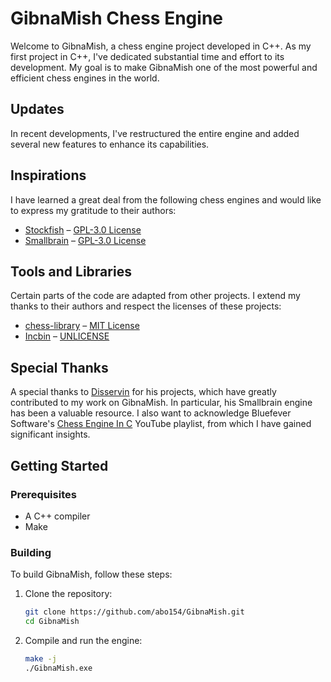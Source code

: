 # GibnaMish Chess Engine

Welcome to GibnaMish, a chess engine project developed in C++. As my first project in C++, I've dedicated substantial time and effort to its development. My goal is to make GibnaMish one of the most powerful and efficient chess engines in the world.

## Updates

In recent developments, I've restructured the entire engine and added several new features to enhance its capabilities.

## Inspirations

I have learned a great deal from the following chess engines and would like to express my gratitude to their authors:

- [Stockfish](https://github.com/official-stockfish/Stockfish) – [GPL-3.0 License](https://github.com/official-stockfish/Stockfish/blob/master/Copying.txt)
- [Smallbrain](https://github.com/Disservin/Smallbrain) – [GPL-3.0 License](https://github.com/Disservin/Smallbrain/blob/main/LICENSE)

## Tools and Libraries

Certain parts of the code are adapted from other projects. I extend my thanks to their authors and respect the licenses of these projects:

- [chess-library](https://github.com/Disservin/chess-library) – [MIT License](https://github.com/Disservin/chess-library/blob/master/LICENSE)
- [Incbin](https://github.com/graphitemaster/incbin) – [UNLICENSE](https://github.com/graphitemaster/incbin/blob/main/UNLICENSE)

## Special Thanks

A special thanks to [Disservin](https://github.com/Disservin) for his projects, which have greatly contributed to my work on GibnaMish. In particular, his Smallbrain engine has been a valuable resource. I also want to acknowledge Bluefever Software's [Chess Engine In C](https://youtube.com/playlist?list=PLZ1QII7yudbc-Ky058TEaOstZHVbT-2hg&si=K8UHgAkpbcJxaL9s) YouTube playlist, from which I have gained significant insights.

## Getting Started

### Prerequisites

- A C++ compiler
- Make

### Building

To build GibnaMish, follow these steps:

1. Clone the repository:
    ```sh
    git clone https://github.com/abo154/GibnaMish.git
    cd GibnaMish
    ```

2. Compile and run the engine:
    ```sh
    make -j
    ./GibnaMish.exe
    ```

